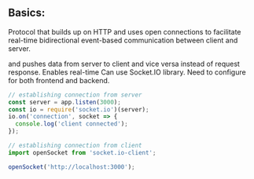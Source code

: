 ## Basics:
Protocol that builds up on HTTP and uses open connections to facilitate real-time bidirectional event-based communication between client and server. 


and pushes data from server to client and vice versa instead of request response. Enables real-time Can use Socket.IO library. Need to configure for both frontend and backend. 

```javascript
// establishing connection from server
const server = app.listen(3000);
const io = require('socket.io')(server);
io.on('connection', socket => {
  console.log('client connected');
});

// establishing connection from client
import openSocket from 'socket.io-client';

openSocket('http://localhost:3000');
```
